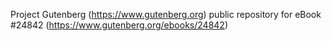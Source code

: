 Project Gutenberg (https://www.gutenberg.org) public repository for eBook #24842 (https://www.gutenberg.org/ebooks/24842)
